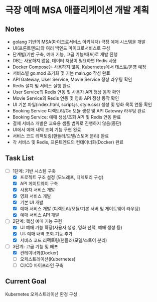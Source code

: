 # 극장 예매 MSA 애플리케이션 개발 계획

## Notes
- golang 기반의 MSA(마이크로서비스 아키텍처) 극장 예매 시스템을 개발
- UI(프론트엔드)와 여러 백엔드 마이크로서비스로 구성
- 단계별(기반 구축, 예매 기능, 고급 기능/배포)로 개발 진행
- DB는 사용하지 않음, 데이터 저장이 필요하면 Redis 사용
- Docker Compose는 사용하지 않음, Kubernetes에서 테스트/운영 예정
- 서비스별 go.mod 초기화 및 기본 main.go 작성 완료
- API Gateway, User Service, Movie Service 정상 라우팅 확인
- Redis 설치 및 서비스 실행 완료
- User Service의 Redis 연동 및 사용자 API 정상 동작 확인
- Movie Service의 Redis 연동 및 영화 API 정상 동작 확인
- UI 기본 파일(index.html, script.js, style.css) 생성 및 영화 목록 연동 확인
- Booking Service 디렉토리/Go 모듈 생성 및 API Gateway 라우팅 완료
- Booking Service: 예매 생성/조회 API 및 Redis 연동 완료
- 결제 서비스 개발은 교육용 샘플 범위로 진행하지 않음(중단)
- UI에서 예매 내역 조회 기능 구현 완료
- 서비스 코드 리팩토링(핸들러/모델/스토어 분리) 완료
- 각 서비스 및 Redis, 프론트엔드의 컨테이너화(Docker) 완료

## Task List
- [ ] 1단계: 기반 시스템 구축
  - [x] 프로젝트 구조 설정 (모노레포, 디렉토리 구성)
  - [x] API 게이트웨이 구축
  - [x] 사용자 서비스 개발
  - [x] 영화 서비스 개발
  - [x] 기본 UI 개발
  - [x] 예매 서비스 개발 (디렉토리/모듈/기본 서버 및 게이트웨이 라우팅)
  - [x] 예매 서비스 API 개발
- [ ] 2단계: 핵심 예매 기능 구현
  - [x] UI 예매 기능 확장(사용자 생성, 영화 선택, 예매 생성 등)
  - [x] UI: 예매 내역 조회 기능 추가
  - [x] 서비스 코드 리팩토링(핸들러/모델/스토어 분리)
- [ ] 3단계: 고급 기능 및 배포
  - [x] 컨테이너화(Docker)
  - [ ] 오케스트레이션(Kubernetes)
  - [ ] CI/CD 파이프라인 구축

## Current Goal
Kubernetes 오케스트레이션 환경 구성